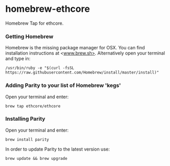 # homebrew-ethcore
Homebrew Tap for ethcore.

### Getting Homebrew

Homebrew is the missing package manager for OSX. You can find installation instructions at <www.brew.sh>. Alternatively open your terminal and type in:

```
/usr/bin/ruby -e "$(curl -fsSL https://raw.githubusercontent.com/Homebrew/install/master/install)"
```

### Adding Parity to your list of Homebrew 'kegs'

Open your terminal and enter:

```
brew tap ethcore/ethcore
```

### Installing Parity

Open your terminal and enter:

```
brew install parity
```

In order to update Parity to the latest version use:

```
brew update && brew upgrade
```
